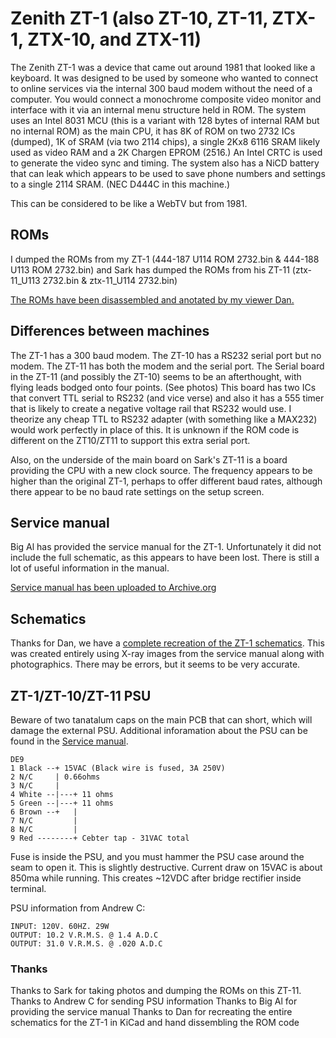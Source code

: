 # Zenith ZT-1 (also ZT-10, ZT-11, ZTX-1, ZTX-10, and ZTX-11)

The Zenith ZT-1 was a device that came out around 1981 that looked like a keyboard. It was designed to be used by someone who wanted to connect to online services via the internal 300 baud modem without the need of a computer. You would connect a monochrome composite video monitor and interface with it via an internal menu structure held in ROM. The system uses an Intel 8031 MCU (this is a variant with 128 bytes of internal RAM but no internal ROM) as the main CPU, it has 8K of ROM on two 2732 ICs (dumped), 1K of SRAM (via two 2114 chips), a single 2Kx8 6116 SRAM likely used as video RAM and a 2K Chargen EPROM (2516.) An Intel CRTC is used to generate the video sync and timing. The system also has a NiCD battery that can leak which appears to be used to save phone numbers and settings to a single 2114 SRAM. (NEC D444C in this machine.)

This can be considered to be like a WebTV but from 1981.

## ROMs

I dumped the ROMs from my ZT-1 (444-187 U114 ROM 2732.bin & 444-188 U113 ROM 2732.bin) and Sark has dumped the ROMs from his ZT-11 (ztx-11_U113 2732.bin & ztx-11_U114 2732.bin)

[The ROMs have been disassembled and anotated by my viewer Dan.](https://github.com/misterblack1/zenith_zt1/blob/main/ZT1%20ROM%20Dissassembly.lst)

## Differences between machines

The ZT-1 has a 300 baud modem. The ZT-10 has a RS232 serial port but no modem. The ZT-11 has both the modem and the serial port. The Serial board in the ZT-11 (and possibly the ZT-10) seems to be an afterthought, with flying leads bodged onto four points. (See photos) This board has two ICs that convert TTL serial to RS232 (and vice verse) and also it has a 555 timer that is likely to create a negative voltage rail that RS232 would use. I theorize any cheap TTL to RS232 adapter (with something like a MAX232) would work perfectly in place of this.  It is unknown if the ROM code is different on the ZT10/ZT11 to support this extra serial port.

Also, on the underside of the main board on Sark's ZT-11 is a board providing the CPU with a new clock source. The frequency appears to be higher than the original ZT-1, perhaps to offer different baud rates, although there appear to be no baud rate settings on the setup screen.

## Service manual

Big Al has provided the service manual for the ZT-1. Unfortunately it did not include the full schematic, as this appears to have been lost. There is still a lot of useful information in the manual. 

[Service manual has been uploaded to Archive.org](https://archive.org/details/zenith-sm-zt-1-service-manual)

## Schematics

Thanks for Dan, we have a [complete recreation of the ZT-1 schematics](https://github.com/misterblack1/zenith_zt1/blob/main/ZT1%20Schematics/ZX1%20Schematic.pdf). This was created entirely using X-ray images from the service manual along with photographics. There may be errors, but it seems to be very accurate.

## ZT-1/ZT-10/ZT-11 PSU

Beware of two tanatalum caps on the main PCB that can short, which will damage the external PSU. Additional inforamation about the PSU can be found in the [Service manual](https://archive.org/details/zenith-sm-zt-1-service-manual).

```
DE9
1 Black --+ 15VAC (Black wire is fused, 3A 250V) 
2 N/C     | 0.66ohms
3 N/C     |
4 White --|---+ 11 ohms
5 Green --|---+ 11 ohms
6 Brown --+   |
7 N/C         |
8 N/C         |
9 Red --------+ Cebter tap - 31VAC total
```
Fuse is inside the PSU, and you must hammer the PSU case around the seam to open it. This is slightly destructive. Current draw on 15VAC is about 850ma while running. This creates ~12VDC after bridge rectifier inside terminal.

PSU information from Andrew C:
```
INPUT: 120V. 60HZ. 29W
OUTPUT: 10.2 V.R.M.S. @ 1.4 A.D.C
OUTPUT: 31.0 V.R.M.S. @ .020 A.D.C
```
### Thanks

Thanks to Sark for taking photos and dumping the ROMs on this ZT-11.
Thanks to Andrew C for sending PSU information
Thanks to Big Al for providing the service manual
Thanks to Dan for recreating the entire schematics for the ZT-1 in KiCad and hand dissembling the ROM code
